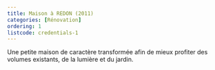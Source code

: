 ```yaml
---
title: Maison à REDON (2011)
categories: [Rénovation]
ordering: 1
listcode: credentials-1
---
```


Une petite maison de caractère transformée afin de mieux profiter des volumes existants, de la lumière et du jardin.